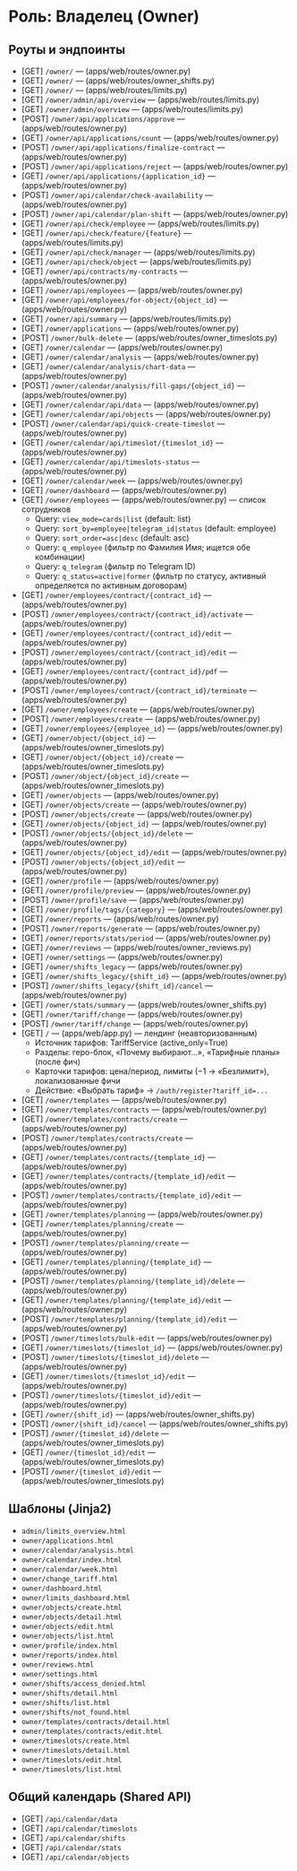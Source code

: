 # Роль: Владелец (Owner)

## Роуты и эндпоинты
- [GET] `/owner/`  — (apps/web/routes/owner.py)
- [GET] `/owner/`  — (apps/web/routes/owner_shifts.py)
- [GET] `/owner/`  — (apps/web/routes/limits.py)
- [GET] `/owner/admin/api/overview`  — (apps/web/routes/limits.py)
- [GET] `/owner/admin/overview`  — (apps/web/routes/limits.py)
- [POST] `/owner/api/applications/approve`  — (apps/web/routes/owner.py)
- [GET] `/owner/api/applications/count`  — (apps/web/routes/owner.py)
- [POST] `/owner/api/applications/finalize-contract`  — (apps/web/routes/owner.py)
- [POST] `/owner/api/applications/reject`  — (apps/web/routes/owner.py)
- [GET] `/owner/api/applications/{application_id}`  — (apps/web/routes/owner.py)
- [POST] `/owner/api/calendar/check-availability`  — (apps/web/routes/owner.py)
- [POST] `/owner/api/calendar/plan-shift`  — (apps/web/routes/owner.py)
- [GET] `/owner/api/check/employee`  — (apps/web/routes/limits.py)
- [GET] `/owner/api/check/feature/{feature}`  — (apps/web/routes/limits.py)
- [GET] `/owner/api/check/manager`  — (apps/web/routes/limits.py)
- [GET] `/owner/api/check/object`  — (apps/web/routes/limits.py)
- [GET] `/owner/api/contracts/my-contracts`  — (apps/web/routes/owner.py)
- [GET] `/owner/api/employees`  — (apps/web/routes/owner.py)
- [GET] `/owner/api/employees/for-object/{object_id}`  — (apps/web/routes/owner.py)
- [GET] `/owner/api/summary`  — (apps/web/routes/limits.py)
- [GET] `/owner/applications`  — (apps/web/routes/owner.py)
- [POST] `/owner/bulk-delete`  — (apps/web/routes/owner_timeslots.py)
- [GET] `/owner/calendar`  — (apps/web/routes/owner.py)
- [GET] `/owner/calendar/analysis`  — (apps/web/routes/owner.py)
- [GET] `/owner/calendar/analysis/chart-data`  — (apps/web/routes/owner.py)
- [POST] `/owner/calendar/analysis/fill-gaps/{object_id}`  — (apps/web/routes/owner.py)
- [GET] `/owner/calendar/api/data`  — (apps/web/routes/owner.py)
- [GET] `/owner/calendar/api/objects`  — (apps/web/routes/owner.py)
- [POST] `/owner/calendar/api/quick-create-timeslot`  — (apps/web/routes/owner.py)
- [GET] `/owner/calendar/api/timeslot/{timeslot_id}`  — (apps/web/routes/owner.py)
- [GET] `/owner/calendar/api/timeslots-status`  — (apps/web/routes/owner.py)
- [GET] `/owner/calendar/week`  — (apps/web/routes/owner.py)
- [GET] `/owner/dashboard`  — (apps/web/routes/owner.py)
- [GET] `/owner/employees`  — (apps/web/routes/owner.py) — список сотрудников
  - Query: `view_mode=cards|list` (default: list)
  - Query: `sort_by=employee|telegram_id|status` (default: employee)
  - Query: `sort_order=asc|desc` (default: asc)
  - Query: `q_employee` (фильтр по Фамилия Имя; ищется обе комбинации)
  - Query: `q_telegram` (фильтр по Telegram ID)
  - Query: `q_status=active|former` (фильтр по статусу, активный определяется по активным договорам)
- [GET] `/owner/employees/contract/{contract_id}`  — (apps/web/routes/owner.py)
- [POST] `/owner/employees/contract/{contract_id}/activate`  — (apps/web/routes/owner.py)
- [GET] `/owner/employees/contract/{contract_id}/edit`  — (apps/web/routes/owner.py)
- [POST] `/owner/employees/contract/{contract_id}/edit`  — (apps/web/routes/owner.py)
- [GET] `/owner/employees/contract/{contract_id}/pdf`  — (apps/web/routes/owner.py)
- [POST] `/owner/employees/contract/{contract_id}/terminate`  — (apps/web/routes/owner.py)
- [GET] `/owner/employees/create`  — (apps/web/routes/owner.py)
- [POST] `/owner/employees/create`  — (apps/web/routes/owner.py)
- [GET] `/owner/employees/{employee_id}`  — (apps/web/routes/owner.py)
- [GET] `/owner/object/{object_id}`  — (apps/web/routes/owner_timeslots.py)
- [GET] `/owner/object/{object_id}/create`  — (apps/web/routes/owner_timeslots.py)
- [POST] `/owner/object/{object_id}/create`  — (apps/web/routes/owner_timeslots.py)
- [GET] `/owner/objects`  — (apps/web/routes/owner.py)
- [GET] `/owner/objects/create`  — (apps/web/routes/owner.py)
- [POST] `/owner/objects/create`  — (apps/web/routes/owner.py)
- [GET] `/owner/objects/{object_id}`  — (apps/web/routes/owner.py)
- [POST] `/owner/objects/{object_id}/delete`  — (apps/web/routes/owner.py)
- [GET] `/owner/objects/{object_id}/edit`  — (apps/web/routes/owner.py)
- [POST] `/owner/objects/{object_id}/edit`  — (apps/web/routes/owner.py)
- [GET] `/owner/profile`  — (apps/web/routes/owner.py)
- [GET] `/owner/profile/preview`  — (apps/web/routes/owner.py)
- [POST] `/owner/profile/save`  — (apps/web/routes/owner.py)
- [GET] `/owner/profile/tags/{category}`  — (apps/web/routes/owner.py)
- [GET] `/owner/reports`  — (apps/web/routes/owner.py)
- [POST] `/owner/reports/generate`  — (apps/web/routes/owner.py)
- [GET] `/owner/reports/stats/period`  — (apps/web/routes/owner.py)
- [GET] `/owner/reviews`  — (apps/web/routes/owner_reviews.py)
- [GET] `/owner/settings`  — (apps/web/routes/owner.py)
- [GET] `/owner/shifts_legacy`  — (apps/web/routes/owner.py)
- [GET] `/owner/shifts_legacy/{shift_id}`  — (apps/web/routes/owner.py)
- [POST] `/owner/shifts_legacy/{shift_id}/cancel`  — (apps/web/routes/owner.py)
- [GET] `/owner/stats/summary`  — (apps/web/routes/owner_shifts.py)
- [GET] `/owner/tariff/change`  — (apps/web/routes/owner.py)
- [POST] `/owner/tariff/change`  — (apps/web/routes/owner.py)
- [GET] `/` — (apps/web/app.py) — лендинг (неавторизованным)
  - Источник тарифов: TariffService (active_only=True)
  - Разделы: геро-блок, «Почему выбирают…», «Тарифные планы» (после фич)
  - Карточки тарифов: цена/период, лимиты (−1 → «Безлимит»), локализованные фичи
  - Действие: «Выбрать тариф» → `/auth/register?tariff_id=...`
- [GET] `/owner/templates`  — (apps/web/routes/owner.py)
- [GET] `/owner/templates/contracts`  — (apps/web/routes/owner.py)
- [GET] `/owner/templates/contracts/create`  — (apps/web/routes/owner.py)
- [POST] `/owner/templates/contracts/create`  — (apps/web/routes/owner.py)
- [GET] `/owner/templates/contracts/{template_id}`  — (apps/web/routes/owner.py)
- [GET] `/owner/templates/contracts/{template_id}/edit`  — (apps/web/routes/owner.py)
- [POST] `/owner/templates/contracts/{template_id}/edit`  — (apps/web/routes/owner.py)
- [GET] `/owner/templates/planning`  — (apps/web/routes/owner.py)
- [GET] `/owner/templates/planning/create`  — (apps/web/routes/owner.py)
- [POST] `/owner/templates/planning/create`  — (apps/web/routes/owner.py)
- [GET] `/owner/templates/planning/{template_id}`  — (apps/web/routes/owner.py)
- [POST] `/owner/templates/planning/{template_id}/delete`  — (apps/web/routes/owner.py)
- [GET] `/owner/templates/planning/{template_id}/edit`  — (apps/web/routes/owner.py)
- [POST] `/owner/templates/planning/{template_id}/edit`  — (apps/web/routes/owner.py)
- [POST] `/owner/timeslots/bulk-edit`  — (apps/web/routes/owner.py)
- [GET] `/owner/timeslots/{timeslot_id}`  — (apps/web/routes/owner.py)
- [POST] `/owner/timeslots/{timeslot_id}/delete`  — (apps/web/routes/owner.py)
- [GET] `/owner/timeslots/{timeslot_id}/edit`  — (apps/web/routes/owner.py)
- [POST] `/owner/timeslots/{timeslot_id}/edit`  — (apps/web/routes/owner.py)
- [GET] `/owner/{shift_id}`  — (apps/web/routes/owner_shifts.py)
- [POST] `/owner/{shift_id}/cancel`  — (apps/web/routes/owner_shifts.py)
- [POST] `/owner/{timeslot_id}/delete`  — (apps/web/routes/owner_timeslots.py)
- [GET] `/owner/{timeslot_id}/edit`  — (apps/web/routes/owner_timeslots.py)
- [POST] `/owner/{timeslot_id}/edit`  — (apps/web/routes/owner_timeslots.py)

## Шаблоны (Jinja2)
- `admin/limits_overview.html`
- `owner/applications.html`
- `owner/calendar/analysis.html`
- `owner/calendar/index.html`
- `owner/calendar/week.html`
- `owner/change_tariff.html`
- `owner/dashboard.html`
- `owner/limits_dashboard.html`
- `owner/objects/create.html`
- `owner/objects/detail.html`
- `owner/objects/edit.html`
- `owner/objects/list.html`
- `owner/profile/index.html`
- `owner/reports/index.html`
- `owner/reviews.html`
- `owner/settings.html`
- `owner/shifts/access_denied.html`
- `owner/shifts/detail.html`
- `owner/shifts/list.html`
- `owner/shifts/not_found.html`
- `owner/templates/contracts/detail.html`
- `owner/templates/contracts/edit.html`
- `owner/timeslots/create.html`
- `owner/timeslots/detail.html`
- `owner/timeslots/edit.html`
- `owner/timeslots/list.html`

## Общий календарь (Shared API)
- [GET] `/api/calendar/data`
- [GET] `/api/calendar/timeslots`
- [GET] `/api/calendar/shifts`
- [GET] `/api/calendar/stats`
- [GET] `/api/calendar/objects`
